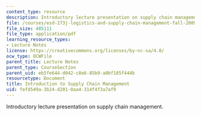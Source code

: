 ```yaml
---
content_type: resource
description: Introductory lecture presentation on supply chain management.
file: /courses/esd-273j-logistics-and-supply-chain-management-fall-2009/fefd549a3b24d2010aa4314f4f3a7af9_MITESD_273JF09_lec01.pdf
file_size: 485111
file_type: application/pdf
learning_resource_types:
- Lecture Notes
license: https://creativecommons.org/licenses/by-nc-sa/4.0/
ocw_type: OCWFile
parent_title: Lecture Notes
parent_type: CourseSection
parent_uid: eb5fe644-d042-c8e6-85b9-a0bf185f444b
resourcetype: Document
title: Introduction to Supply Chain Management
uid: fefd549a-3b24-d201-0aa4-314f4f3a7af9
---
```

Introductory lecture presentation on supply chain management.